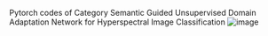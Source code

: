 Pytorch codes of Category Semantic Guided Unsupervised Domain Adaptation Network for Hyperspectral Image Classification
![image](https://github.com/user-attachments/assets/adb1ada2-6cf6-481b-aca8-3956aab8c562)

